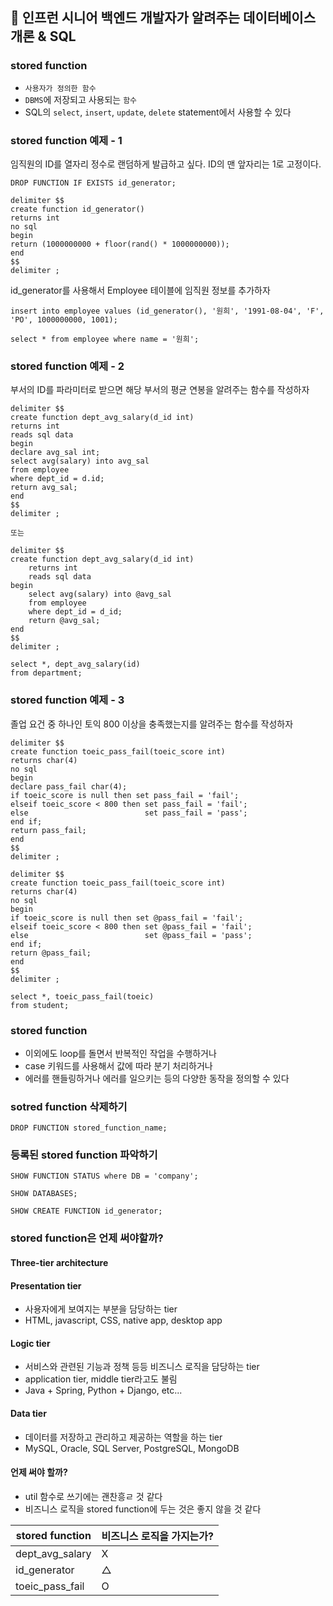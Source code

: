 ## :pushpin: 인프런 시니어 백엔드 개발자가 알려주는 데이터베이스 개론 & SQL

### stored function
- `사용자가 정의한 함수`
- `DBMS`에 저장되고 사용되는 `함수`
- SQL의 `select`, `insert`, `update`, `delete` statement에서 사용할 수 있다

### stored function 예제 - 1
임직원의 ID를 열자리 정수로 랜덤하게 발급하고 싶다.
ID의 맨 앞자리는 1로 고정이다.
```mysql
DROP FUNCTION IF EXISTS id_generator;

delimiter $$
create function id_generator()
returns int
no sql
begin
return (1000000000 + floor(rand() * 1000000000));
end
$$
delimiter ;
```

id_generator를 사용해서 Employee 테이블에 임직원 정보를 추가하자
```mysql
insert into employee values (id_generator(), '원희', '1991-08-04', 'F', 'PO', 1000000000, 1001);

select * from employee where name = '원희';
```

### stored function 예제 - 2
부서의 ID를 파라미터로 받으면 해당 부서의 평균 연봉을 알려주는 함수를 작성하자

```mysql
delimiter $$
create function dept_avg_salary(d_id int)
returns int
reads sql data
begin
declare avg_sal int;
select avg(salary) into avg_sal
from employee
where dept_id = d.id;
return avg_sal;
end
$$
delimiter ;

또는 

delimiter $$
create function dept_avg_salary(d_id int)
    returns int
    reads sql data
begin
    select avg(salary) into @avg_sal
    from employee
    where dept_id = d_id;
    return @avg_sal;
end
$$
delimiter ;
```

```mysql
select *, dept_avg_salary(id)
from department;
```

### stored function 예제 - 3
졸업 요건 중 하나인 토익 800 이상을 충족했는지를 알려주는 함수를 작성하자
```mysql
delimiter $$
create function toeic_pass_fail(toeic_score int)
returns char(4)
no sql
begin
declare pass_fail char(4);
if toeic_score is null then set pass_fail = 'fail';
elseif toeic_score < 800 then set pass_fail = 'fail';
else						  set pass_fail = 'pass';
end if;
return pass_fail;
end
$$
delimiter ;

delimiter $$
create function toeic_pass_fail(toeic_score int)
returns char(4)
no sql
begin
if toeic_score is null then set @pass_fail = 'fail';
elseif toeic_score < 800 then set @pass_fail = 'fail';
else						  set @pass_fail = 'pass';
end if;
return @pass_fail;
end
$$
delimiter ;
```

```mysql
select *, toeic_pass_fail(toeic)
from student;
```

### stored function
- 이외에도 loop를 돌면서 반복적인 작업을 수행하거나
- case 키워드를 사용해서 값에 따라 분기 처리하거나
- 에러를 핸들링하거나 에러를 일으키는 등의 다양한 동작을 정의할 수 있다


### sotred function 삭제하기
```mysql
DROP FUNCTION stored_function_name;
```


### 등록된 stored function 파악하기

```mysql
SHOW FUNCTION STATUS where DB = 'company';

SHOW DATABASES;

SHOW CREATE FUNCTION id_generator;
```

### stored function은 언제 써야할까?
#### Three-tier architecture

#### Presentation tier
- 사용자에게 보여지는 부분을 담당하는 tier
- HTML, javascript, CSS, native app, desktop app

#### Logic tier 
- 서비스와 관련된 기능과 정책 등등 비즈니스 로직을 담당하는 tier
- application tier, middle tier라고도 불림
- Java + Spring, Python + Django, etc...

#### Data tier
- 데이터를 저장하고 관리하고 제공하는 역할을 하는 tier
- MySQL, Oracle, SQL Server, PostgreSQL, MongoDB

#### 언제 써야 할까?
- util 함수로 쓰기에는 괜찬흥ㄹ 것 같다
- 비즈니스 로직을 stored function에 두는 것은 좋지 않을 것 같다

| stored function  | 비즈니스 로직을 가지는가? |
|------------------|----------------|
| dept_avg_salary  | X              |
| id_generator     | △              |
| toeic_pass_fail  | O              |
